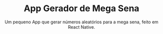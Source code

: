 <h1 align="center">App Gerador de Mega Sena</h1>
<p align="center">Um pequeno App que gerar números aleatórios para a mega sena, feito em React Native.</p>

